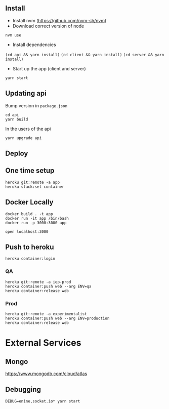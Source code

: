 ## Install

- Install nvm (https://github.com/nvm-sh/nvm)
- Download correct version of node

`nvm use`

- Install dependencies

`(cd api && yarn install)`
`(cd client && yarn install)`
`(cd server && yarn install)`

- Start up the app (client and server)

`yarn start`


## Updating api

Bump version in `package.json`

```
cd api
yarn build
```

In the users of the api

```
yarn upgrade api
```

## Deploy

## One time setup

```
heroku git:remote -a app
heroku stack:set container
```

## Docker Locally

```
docker build . -t app
docker run -it app /bin/bash
docker run -p 3000:3000 app
```

```
open localhost:3000
```

## Push to heroku

```
heroku container:login
```

### QA

```
heroku git:remote -a iep-prod
heroku container:push web --arg ENV=qa
heroku container:release web
```

### Prod

```
heroku git:remote -a experimentalist
heroku container:push web --arg ENV=production
heroku container:release web
```

# External Services

## Mongo

https://www.mongodb.com/cloud/atlas

## Debugging

```
DEBUG=enine,socket.io* yarn start
```